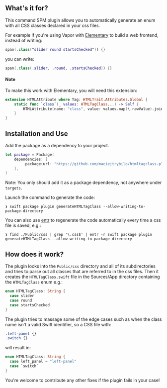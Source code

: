 ## What's it for?

This command SPM plugin allows you to automatically generate an enum with all CSS classes declared in your css files. 

For example if you're using Vapor with [Elementary](https://swiftpackageindex.com/sliemeobn/elementary) to build a web frontend, instead of writing:
```swift
span(.class("slider round startsChecked")) {}
```
you can write:
```swift
span(.class(.slider, .round, .startsChecked)) {}
```

#### Note

To make this work with Elementary, you will need this extension:
```swift
extension HTMLAttribute where Tag: HTMLTrait.Attributes.Global {
    static func `class`(_ values: HTMLTagClass...) -> Self {
        HTMLAttribute(name: "class", value: values.map(\.rawValue).joined(separator: " "), mergedBy: .appending(seperatedBy: " "))
    }
}
```

## Installation and Use

Add the package as a dependency to your project.

```swift
let package = Package(
    dependencies: [
        .package(url: "https://github.com/maciejtrybilo/htmltagclass-plugin.git", from: "0.1.0")
    ],
)
```

Note: You only should add it as a package dependency, not anywhere under `targets`.

Launch the command to generate the code:
```shell
❯ swift package plugin generateHTMLTagClass --allow-writing-to-package-directory
```

You can also use [entr](https://github.com/eradman/entr) to regenerate the code automatically every time a css file is saved, e.g.:
```shell
❯ find ./Public/css | grep '\.css$' | entr -r swift package plugin generateHTMLTagClass --allow-writing-to-package-directory
```

## How does it work?

The plugin looks into the `Public/css` directory and all of its subdirectories and tries to parse out all classes that are referred to in the css files. 
Then it creates the `HTMLTagClass.swift` file in the Sources/App directory containing the `HTMLTagClass` enum e.g.:
```swift
enum HTMLTagClass: String {
  case slider
  case round
  case startsChecked
}
```

The plugin tries to massage some of the edge cases such as when the class name isn't a valid Swift identifier, so a CSS file with:
```css
.left-panel {}
.switch {}
```
will result in:
```swift
enum HTMLTagClass: String {
  case left_panel = "left-panel"
  case `switch`
}
```

You're welcome to contribute any other fixes if the plugin fails in your case!
